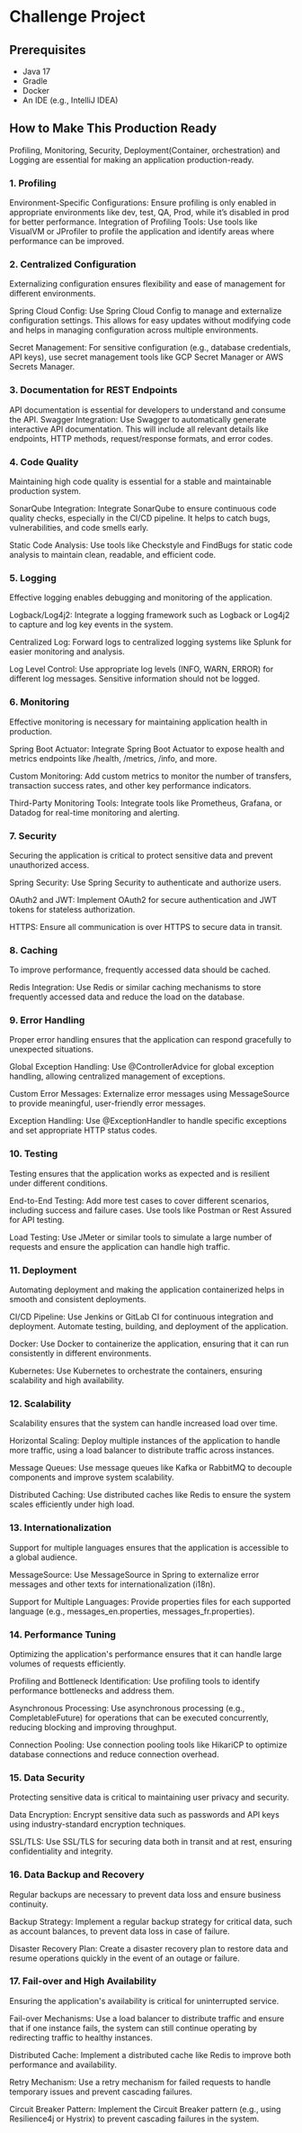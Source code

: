 # Challenge Project

## Prerequisites
- Java 17
- Gradle
- Docker
- An IDE (e.g., IntelliJ IDEA)

## How to Make This Production Ready
Profiling, Monitoring, Security, Deployment(Container, orchestration) and Logging are essential for making an application production-ready.

### 1. Profiling
Environment-Specific Configurations: Ensure profiling is only enabled in appropriate environments like dev, test, QA, Prod, while it’s disabled in prod for better performance.
Integration of Profiling Tools: Use tools like VisualVM or JProfiler to profile the application and identify areas where performance can be improved.

### 2. Centralized Configuration
Externalizing configuration ensures flexibility and ease of management for different environments.

Spring Cloud Config: Use Spring Cloud Config to manage and externalize configuration settings. This allows for easy updates without modifying code and helps in managing configuration across multiple environments.

Secret Management: For sensitive configuration (e.g., database credentials, API keys), use secret management tools like GCP Secret Manager or AWS Secrets Manager.

### 3. Documentation for REST Endpoints
API documentation is essential for developers to understand and consume the API.
Swagger Integration: Use Swagger to automatically generate interactive API documentation. This will include all relevant details like endpoints, HTTP methods, request/response formats, and error codes.


### 4. Code Quality
Maintaining high code quality is essential for a stable and maintainable production system.

SonarQube Integration: Integrate SonarQube to ensure continuous code quality checks, especially in the CI/CD pipeline. It helps to catch bugs, vulnerabilities, and code smells early.

Static Code Analysis: Use tools like Checkstyle and FindBugs for static code analysis to maintain clean, readable, and efficient code.

### 5. Logging
Effective logging enables debugging and monitoring of the application.

Logback/Log4j2: Integrate a logging framework such as Logback or Log4j2 to capture and log key events in the system.

Centralized Log: Forward logs to centralized logging systems like Splunk for easier monitoring and analysis.

Log Level Control: Use appropriate log levels (INFO, WARN, ERROR) for different log messages. Sensitive information should not be logged.

### 6. Monitoring
Effective monitoring is necessary for maintaining application health in production.

Spring Boot Actuator: Integrate Spring Boot Actuator to expose health and metrics endpoints like /health, /metrics, /info, and more.

Custom Monitoring: Add custom metrics to monitor the number of transfers, transaction success rates, and other key performance indicators.

Third-Party Monitoring Tools: Integrate tools like Prometheus, Grafana, or Datadog for real-time monitoring and alerting.

### 7. Security
Securing the application is critical to protect sensitive data and prevent unauthorized access.

Spring Security: Use Spring Security to authenticate and authorize users.

OAuth2 and JWT: Implement OAuth2 for secure authentication and JWT tokens for stateless authorization.

HTTPS: Ensure all communication is over HTTPS to secure data in transit.

### 8. Caching
To improve performance, frequently accessed data should be cached.

Redis Integration: Use Redis or similar caching mechanisms to store frequently accessed data and reduce the load on the database.

### 9. Error Handling
Proper error handling ensures that the application can respond gracefully to unexpected situations.

Global Exception Handling: Use @ControllerAdvice for global exception handling, allowing centralized management of exceptions.

Custom Error Messages: Externalize error messages using MessageSource to provide meaningful, user-friendly error messages.

Exception Handling: Use @ExceptionHandler to handle specific exceptions and set appropriate HTTP status codes.

### 10. Testing
Testing ensures that the application works as expected and is resilient under different conditions.

End-to-End Testing: Add more test cases to cover different scenarios, including success and failure cases. Use tools like Postman or Rest Assured for API testing.

Load Testing: Use JMeter or similar tools to simulate a large number of requests and ensure the application can handle high traffic.

### 11. Deployment
Automating deployment and making the application containerized helps in smooth and consistent deployments.

CI/CD Pipeline: Use Jenkins or GitLab CI for continuous integration and deployment. Automate testing, building, and deployment of the application.

Docker: Use Docker to containerize the application, ensuring that it can run consistently in different environments.

Kubernetes: Use Kubernetes to orchestrate the containers, ensuring scalability and high availability.

### 12. Scalability
Scalability ensures that the system can handle increased load over time.

Horizontal Scaling: Deploy multiple instances of the application to handle more traffic, using a load balancer to distribute traffic across instances.

Message Queues: Use message queues like Kafka or RabbitMQ to decouple components and improve system scalability.

Distributed Caching: Use distributed caches like Redis to ensure the system scales efficiently under high load.

### 13. Internationalization
Support for multiple languages ensures that the application is accessible to a global audience.

MessageSource: Use MessageSource in Spring to externalize error messages and other texts for internationalization (i18n).

Support for Multiple Languages: Provide properties files for each supported language (e.g., messages_en.properties, messages_fr.properties).

### 14. Performance Tuning
Optimizing the application's performance ensures that it can handle large volumes of requests efficiently.

Profiling and Bottleneck Identification: Use profiling tools to identify performance bottlenecks and address them.

Asynchronous Processing: Use asynchronous processing (e.g., CompletableFuture) for operations that can be executed concurrently, reducing blocking and improving throughput.

Connection Pooling: Use connection pooling tools like HikariCP to optimize database connections and reduce connection overhead.

### 15. Data Security
Protecting sensitive data is critical to maintaining user privacy and security.

Data Encryption: Encrypt sensitive data such as passwords and API keys using industry-standard encryption techniques.

SSL/TLS: Use SSL/TLS for securing data both in transit and at rest, ensuring confidentiality and integrity.

### 16. Data Backup and Recovery
Regular backups are necessary to prevent data loss and ensure business continuity.

Backup Strategy: Implement a regular backup strategy for critical data, such as account balances, to prevent data loss in case of failure.

Disaster Recovery Plan: Create a disaster recovery plan to restore data and resume operations quickly in the event of an outage or failure.

### 17. Fail-over and High Availability
Ensuring the application's availability is critical for uninterrupted service.

Fail-over Mechanisms: Use a load balancer to distribute traffic and ensure that if one instance fails, the system can still continue operating by redirecting traffic to healthy instances.

Distributed Cache: Implement a distributed cache like Redis to improve both performance and availability.

Retry Mechanism: Use a retry mechanism for failed requests to handle temporary issues and prevent cascading failures.

Circuit Breaker Pattern: Implement the Circuit Breaker pattern (e.g., using Resilience4j or Hystrix) to prevent cascading failures in the system.



